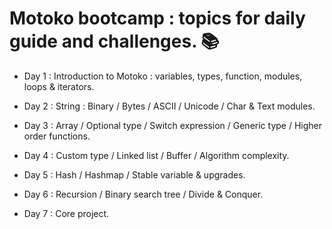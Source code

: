 # Motoko bootcamp : topics for daily guide and challenges. 📚

- Day 1 : Introduction to Motoko : variables, types, function, modules, loops & iterators.

- Day 2 : String : Binary / Bytes / ASCII / Unicode / Char & Text modules.

- Day 3 : Array / Optional type / Switch expression / Generic type / Higher order functions.

- Day 4 : Custom type / Linked list / Buffer / Algorithm complexity.

- Day 5 : Hash / Hashmap / Stable variable & upgrades.

- Day 6 : Recursion / Binary search tree / Divide & Conquer.

- Day 7 : Core project.

